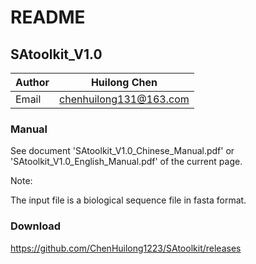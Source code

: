 # README

## SAtoolkit_V1.0
| Author | Huilong Chen           |
| ------ | ---------------------- |
| Email  | chenhuilong131@163.com |

### Manual

See document 'SAtoolkit_V1.0_Chinese_Manual.pdf' or 'SAtoolkit_V1.0_English_Manual.pdf' of the current page.

Note:

The input file is a biological sequence file in fasta format.

### Download

https://github.com/ChenHuilong1223/SAtoolkit/releases
